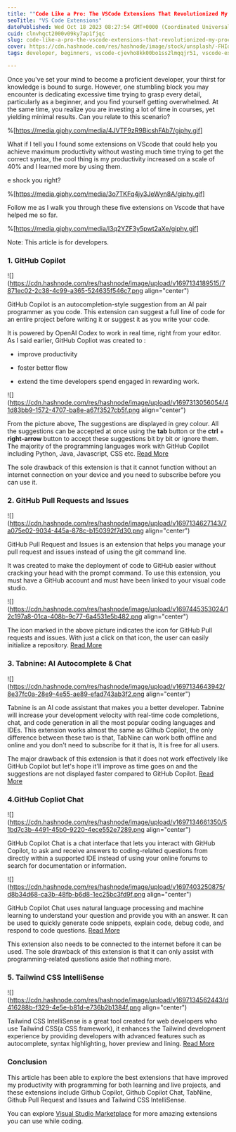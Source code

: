```yaml
---
title: ""Code Like a Pro: The VSCode Extensions That Revolutionized My Process""
seoTitle: "VS Code Extensions"
datePublished: Wed Oct 18 2023 08:27:54 GMT+0000 (Coordinated Universal Time)
cuid: clnvhqct2000v09ky7ap1fjqc
slug: code-like-a-pro-the-vscode-extensions-that-revolutionized-my-process
cover: https://cdn.hashnode.com/res/hashnode/image/stock/unsplash/-FHIdRVGets/upload/335f64768e2387bed3ed4c6d76ecda4e.jpeg
tags: developer, beginners, vscode-cjevho8kk00bo1ss2lmqqjr51, vscode-extensions, vscode-tips

---
```


Once you've set your mind to become a proficient developer, your thirst for knowledge is bound to surge. However, one stumbling block you may encounter is dedicating excessive time trying to grasp every detail, particularly as a beginner, and you find yourself getting overwhelmed. At the same time, you realize you are investing a lot of time in courses, yet yielding minimal results. Can you relate to this scenario?

%[https://media.giphy.com/media/4JVTF9zR9BicshFAb7/giphy.gif] 

What if I tell you I found some extensions on VScode that could help you achieve maximum productivity without wasting much time trying to get the correct syntax, the cool thing is my productivity increased on a scale of 40% and I learned more by using them.

e shock you right?

%[https://media.giphy.com/media/3o7TKFq4jy3JeWyn8A/giphy.gif] 

Follow me as I walk you through these five extensions on Vscode that have helped me so far.

%[https://media.giphy.com/media/l3q2YZF3y5pwt2aXe/giphy.gif] 

Note: This article is for developers.

### 1\. GitHub Copilot

![](https://cdn.hashnode.com/res/hashnode/image/upload/v1697134189515/7871ec02-2c38-4c99-a365-524635f546c7.png align="center")

GitHub Copilot is an autocompletion-style suggestion from an AI pair programmer as you code. This extension can suggest a full line of code for an entire project before writing it or suggest it as you write your code.

It is powered by OpenAI Codex to work in real time, right from your editor. As I said earlier, GitHub Copliot was created to :

* improve productivity
    
* foster better flow
    
* extend the time developers spend engaged in rewarding work.
    

![](https://cdn.hashnode.com/res/hashnode/image/upload/v1697313056054/41d83bb9-1572-4707-ba8e-a67f3527cb5f.png align="center")

From the picture above, The suggestions are displayed in grey colour. All the suggestions can be accepted at once using the **tab** button or the **ctrl** + **right-arrow** button to accept these suggestions bit by bit or ignore them. The majority of the programming languages work with GitHub Copilot including Python, Java, Javascript, CSS etc. [Read More](https://marketplace.visualstudio.com/items?itemName=GitHub.copilotvs&ssr=false#overview)

The sole drawback of this extension is that it cannot function without an internet connection on your device and you need to subscribe before you can use it.

### 2\. GitHub Pull Requests and Issues

![](https://cdn.hashnode.com/res/hashnode/image/upload/v1697134627143/7a075e02-9034-445a-878c-b150392f7d30.png align="center")

GitHub Pull Request and Issues is an extension that helps you manage your pull request and issues instead of using the git command line.

It was created to make the deployment of code to GitHub easier without cracking your head with the prompt command. To use this extension, you must have a GitHub account and must have been linked to your visual code studio.

![](https://cdn.hashnode.com/res/hashnode/image/upload/v1697445353024/12c197a8-01ca-408b-9c77-6a4531e5b482.png align="center")

The icon marked in the above picture indicates the icon for GitHub Pull requests and issues. With just a click on that icon, the user can easily initialize a repository. [Read More](https://learn.microsoft.com/en-us/training/paths/get-started-github-and-visual-studio-code/)

### 3\. **Tabnine: AI Autocomplete & Chat**

![](https://cdn.hashnode.com/res/hashnode/image/upload/v1697134643942/8e37fc0a-28e9-4e55-ae89-efad743ab3f2.png align="center")

Tabnine is an AI code assistant that makes you a better developer. Tabnine will increase your development velocity with real-time code completions, chat, and code generation in all the most popular coding languages and IDEs. This extension works almost the same as Github Copilot, the only difference between these two is that, TabNine can work both offline and online and you don't need to subscribe for it that is, It is free for all users.

The major drawback of this extension is that it does not work effectively like GitHub Copilot but let's hope it'll improve as time goes on and the suggestions are not displayed faster compared to GitHub Copilot. [Read More](https://marketplace.visualstudio.com/items?itemName=TabNine.tabnine-vscode)

### 4.GitHub Copliot Chat

![](https://cdn.hashnode.com/res/hashnode/image/upload/v1697134661350/51bd7c3b-4491-45b0-9220-4ece552e7289.png align="center")

GitHub Copilot Chat is a chat interface that lets you interact with GitHub Copilot, to ask and receive answers to coding-related questions from directly within a supported IDE instead of using your online forums to search for documentation or information.

![](https://cdn.hashnode.com/res/hashnode/image/upload/v1697403250875/d8b34d68-ca3b-48fb-b6d8-1ec25bc3fd9f.png align="center")

GitHub Copilot Chat uses natural language processing and machine learning to understand your question and provide you with an answer. It can be used to quickly generate code snippets, explain code, debug code, and respond to code questions. [Read More](https://docs.github.com/en/copilot/github-copilot-chat/about-github-copilot-chat)

This extension also needs to be connected to the internet before it can be used. The sole drawback of this extension is that it can only assist with programming-related questions aside that nothing more.

### **5\. Tailwind CSS IntelliSense**

![](https://cdn.hashnode.com/res/hashnode/image/upload/v1697134562443/d416288b-f329-4e5e-b81d-e736b2b1384f.png align="center")

Tailwind CSS IntelliSense is a great tool created for web developers who use Tailwind CSS(a CSS framework), it enhances the Tailwind development experience by providing developers with advanced features such as autocomplete, syntax highlighting, hover preview and lining. [Read More](https://marketplace.visualstudio.com/items?itemName=bradlc.vscode-tailwindcss)

### Conclusion

This article has been able to explore the best extensions that have improved my productivity with programming for both learning and live projects, and these extensions include Github Copilot, Github Copilot Chat, TabNine, Github Pull Request and Issues and Tailwind CSS IntelliSense.

You can explore [Visual Studio Marketplace](https://marketplace.visualstudio.com/) for more amazing extensions you can use while coding.
